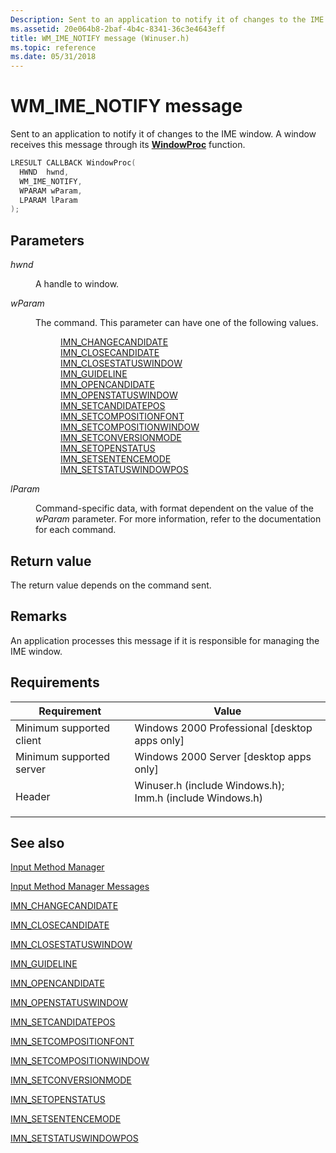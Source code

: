 ```yaml
---
Description: Sent to an application to notify it of changes to the IME window. A window receives this message through its WindowProc function.
ms.assetid: 20e064b8-2baf-4b4c-8341-36c3e4643eff
title: WM_IME_NOTIFY message (Winuser.h)
ms.topic: reference
ms.date: 05/31/2018
---
```


# WM_IME_NOTIFY message

Sent to an application to notify it of changes to the IME window. A window receives this message through its [**WindowProc**](/previous-versions/windows/desktop/legacy/ms633573(v=vs.85)) function.


```C++
LRESULT CALLBACK WindowProc(
  HWND  hwnd,       
  WM_IME_NOTIFY,   
  WPARAM wParam,   
  LPARAM lParam     
);
```



## Parameters

<dl> <dt>

*hwnd* 
</dt> <dd>

A handle to window.

</dd> <dt>

*wParam* 
</dt> <dd>

The command. This parameter can have one of the following values.

<dl>
<dd><a href="imn-changecandidate.md">IMN_CHANGECANDIDATE</a></dd> 
<dd><a href="imn-closecandidate.md">IMN_CLOSECANDIDATE</a></dd> 
<dd><a href="imn-closestatuswindow.md">IMN_CLOSESTATUSWINDOW</a></dd> 
<dd><a href="imn-guideline.md">IMN_GUIDELINE</a></dd> 
<dd><a href="imn-opencandidate.md">IMN_OPENCANDIDATE</a></dd> 
<dd><a href="imn-openstatuswindow.md">IMN_OPENSTATUSWINDOW</a></dd> 
<dd><a href="imn-setcandidatepos.md">IMN_SETCANDIDATEPOS</a></dd> 
<dd><a href="imn-setcompositionfont.md">IMN_SETCOMPOSITIONFONT</a></dd> 
<dd><a href="imn-setcompositionwindow.md">IMN_SETCOMPOSITIONWINDOW</a></dd> 
<dd><a href="imn-setconversionmode.md">IMN_SETCONVERSIONMODE</a></dd> 
<dd><a href="imn-setopenstatus.md">IMN_SETOPENSTATUS</a></dd> 
<dd><a href="imn-setsentencemode.md">IMN_SETSENTENCEMODE</a></dd> 
<dd><a href="imn-setstatuswindowpos.md">IMN_SETSTATUSWINDOWPOS</a></dd> 
</dl> 
</dd> 
<dt>

*lParam* 
</dt> <dd>

Command-specific data, with format dependent on the value of the *wParam* parameter. For more information, refer to the documentation for each command.

</dd> </dl>

## Return value

The return value depends on the command sent.

## Remarks

An application processes this message if it is responsible for managing the IME window.

## Requirements



| Requirement | Value |
|-------------------------------------|-------------------------------------------------------------------------------------------------------------------------------------------------------------------------------------------|
| Minimum supported client<br/> | Windows 2000 Professional \[desktop apps only\]<br/>                                                                                                                                |
| Minimum supported server<br/> | Windows 2000 Server \[desktop apps only\]<br/>                                                                                                                                      |
| Header<br/>                   | <dl> <dt>Winuser.h (include Windows.h); </dt> <dt>Imm.h (include Windows.h)</dt> </dl> |



## See also

<dl> <dt>

[Input Method Manager](input-method-manager.md)
</dt> <dt>

[Input Method Manager Messages](input-method-manager-messages.md)
</dt> <dt>

[IMN_CHANGECANDIDATE](imn-changecandidate.md)
</dt> <dt>

[IMN_CLOSECANDIDATE](imn-closecandidate.md)
</dt> <dt>

[IMN_CLOSESTATUSWINDOW](imn-closestatuswindow.md)
</dt> <dt>

[IMN_GUIDELINE](imn-guideline.md)
</dt> <dt>

[IMN_OPENCANDIDATE](imn-opencandidate.md)
</dt> <dt>

[IMN_OPENSTATUSWINDOW](imn-openstatuswindow.md)
</dt> <dt>

[IMN_SETCANDIDATEPOS](imn-setcandidatepos.md)
</dt> <dt>

[IMN_SETCOMPOSITIONFONT](imn-setcompositionfont.md)
</dt> <dt>

[IMN_SETCOMPOSITIONWINDOW](imn-setcompositionwindow.md)
</dt> <dt>

[IMN_SETCONVERSIONMODE](imn-setconversionmode.md)
</dt> <dt>

[IMN_SETOPENSTATUS](imn-setopenstatus.md)
</dt> <dt>

[IMN_SETSENTENCEMODE](imn-setsentencemode.md)
</dt> <dt>

[IMN_SETSTATUSWINDOWPOS](imn-setstatuswindowpos.md)
</dt> </dl>

 

 
